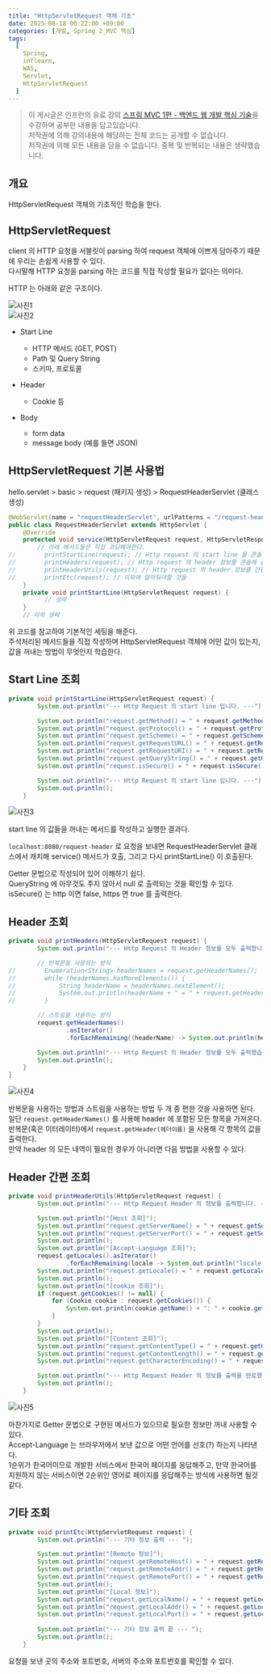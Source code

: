 ```yaml
---
title: "HttpServletRequest 객체 기초"
date: 2025-08-18 00:22:00 +09:00
categories: [개발, Spring 2_MVC 핵심]
tags:
  [
    Spring,
    inflearn,
    WAS,
    Servlet,
    HttpServletRequest
  ]
---
```


> 이 게시글은 인프런의 유료 강의 [스프링 MVC 1편 - 백엔드 웹 개발 핵심 기술](https://www.inflearn.com/course/스프링-mvc-1)을 수강하며 공부한 내용을 담고있습니다.<br>
> 저작권에 의해 강의내용에 해당하는 전체 코드는 공개할 수 없습니다. <br>
> 저작권에 의해 모든 내용을 담을 수 없습니다. 중복 및 반복되는 내용은 생략했습니다.<br>

## 개요
HttpServletRequest 객체의 기초적인 학습을 한다.<br>

## HttpServletRequest
client 의 HTTP 요청을 서블릿이 parsing 하여 request 객체에 이쁘게 담아주기 때문에 우리는 손쉽게 사용할 수 있다.<br>
다시말해 HTTP 요청을 parsing 하는 코드를 직접 작성할 필요가 없다는 의미다.<br>

HTTP 는 아래와 같은 구조이다.

![사진1](https://github.com/Hoon1999/hoon1999.github.io/blob/main/assets/img/2025-08-18-HttpServletRequest객체기초/1.png?raw=true)<br>
![사진2](https://github.com/Hoon1999/hoon1999.github.io/blob/main/assets/img/2025-08-18-HttpServletRequest객체기초/2.png?raw=true)<br>

- Start Line
  - HTTP 메서드 (GET, POST)
  - Path 및 Query String
  - 스키마, 프로토콜

- Header
  - Cookie 등

- Body
  - form data
  - message body (예를 들면 JSON)

## HttpServletRequest 기본 사용법
hello.servlet > basic > request (패키지 생성) > RequestHeaderServlet (클래스 생성) <br>

```java
@WebServlet(name = "requestHeaderServlet", urlPatterns = "/request-header")
public class RequestHeaderServlet extends HttpServlet {
    @Override
    protected void service(HttpServletRequest request, HttpServletResponse response) throws ServletException, IOException {
        // 아래 메서드들은 직접 코딩해야한다.
//        printStartLine(request); // Http request 의 start line 을 콘솔에 출력
//        printHeaders(request); // Http request 의 header 정보를 콘솔에 출력
//        printHeaderUtils(request); // Http request 의 header 정보를 간편하게 콘솔에 출력
//        printEtc(request); // 이외에 알아둬야할 것들
    }
    private void printStartLine(HttpServletRequest request) {
          // 생략
    }
    // 이하 생략
```

위 코드를 참고하여 기본적인 세팅을 해준다.<br>
주석처리된 메서드들을 직접 작성하며 HttpServletRequest 객체에 어떤 값이 있는지, 값을 꺼내는 방법이 무엇인지 학습한다.<br>


## Start Line 조회

```java
private void printStartLine(HttpServletRequest request) {
        System.out.println("--- Http Request 의 start line 입니다. ---");

        System.out.println("request.getMethod() = " + request.getMethod());
        System.out.println("request.getProtocol() = " + request.getProtocol());
        System.out.println("request.getScheme() = " + request.getScheme());
        System.out.println("request.getRequestURL() = " + request.getRequestURL());
        System.out.println("request.getRequestURI() = " + request.getRequestURI());
        System.out.println("request.getQueryString() = " + request.getQueryString());
        System.out.println("request.isSecure() = " + request.isSecure());

        System.out.println("--- Http Request 의 start line 입니다. ---");
        System.out.println();
    }
```

![사진3](https://github.com/Hoon1999/hoon1999.github.io/blob/main/assets/img/2025-08-18-HttpServletRequest객체기초/3.png?raw=true)<br>

start line 의 값들을 꺼내는 메서드를 작성하고 실행한 결과다.<br>

```localhost:8080/request-header``` 로 요청을 보내면 RequestHeaderServlet 클래스에서 캐치해 service() 메서드가 호출, 그리고 다시 printStartLine() 이 호출된다.<br>

Getter 문법으로 작성되어 있어 이해하기 쉽다.<br>
QueryString 에 아무것도 주지 않아서 null 로 출력되는 것을 확인할 수 있다.<br>
isSecure() 는 http 이면 false, https 면 true 를 출력한다.<br>



## Header 조회

```java
private void printHeaders(HttpServletRequest request) {
        System.out.println("--- Http Request 의 Header 정보를 모두 출력합니다. ---");

        // 반복문을 사용하는 방식
//        Enumeration<String> headerNames = request.getHeaderNames();
//        while (headerNames.hasMoreElements()) {
//            String headerName = headerNames.nextElement();
//            System.out.println(headerName + " = " + request.getHeader(headerName));
//        }

        // 스트림을 사용하는 방식
        request.getHeaderNames()
                .asIterator()
                .forEachRemaining((headerName) -> System.out.println(headerName + " = " + request.getHeader(headerName)));

        System.out.println("--- Http Request 의 Header 정보를 모두 출력했습니다. ---");
        System.out.println();
    }
}
```

![사진4](https://github.com/Hoon1999/hoon1999.github.io/blob/main/assets/img/2025-08-18-HttpServletRequest객체기초/4.png?raw=true)<br>

반복문을 사용하는 방법과 스트림을 사용하는 방법 두 개 중 편한 것을 사용하면 된다.<br>
일단 ```request.getHeaderNames()``` 를 사용해 header 에 포함된 모든 항목을 가져온다.<br>
반복문(혹은 이터레이터)에서 ```request.getHeader(헤더이름)``` 을 사용해 각 항목의 값을 출력한다.<br>
만약 header 의 모든 내역이 필요한 경우가 아니라면 다음 방법을 사용할 수 있다.<br>

## Header 간편 조회

```java
private void printHeaderUtils(HttpServletRequest request) {
        System.out.println("--- Http Request Header 의 정보를 출력합니다. ---");

        System.out.println("[Host 조회]");
        System.out.println("request.getServerName() = " + request.getServerName()); 
        System.out.println("request.getServerPort() = " + request.getServerPort()); 
        System.out.println();
        System.out.println("[Accept-Language 조회]");
        request.getLocales().asIterator()
                .forEachRemaining(locale -> System.out.println("locale = " + locale));
        System.out.println("request.getLocale() = " + request.getLocale());
        System.out.println();
        System.out.println("[cookie 조회]");
        if (request.getCookies() != null) {
            for (Cookie cookie : request.getCookies()) {
                System.out.println(cookie.getName() + ": " + cookie.getValue());
            }
        }
        System.out.println();
        System.out.println("[Content 조회]");
        System.out.println("request.getContentType() = " + request.getContentType());
        System.out.println("request.getContentLength() = " + request.getContentLength());
        System.out.println("request.getCharacterEncoding() = " + request.getCharacterEncoding());

        System.out.println("--- Http Request Header 의 정보를 출력을 완료했습니다. ---");
        System.out.println();
    }
```

![사진5](https://github.com/Hoon1999/hoon1999.github.io/blob/main/assets/img/2025-08-18-HttpServletRequest객체기초/5.png?raw=true)<br>

마찬가지로 Getter 문법으로 구현된 메서드가 있으므로 필요한 정보만 꺼내 사용할 수 있다.<br>
Accept-Language 는 브라우저에서 보낸 값으로 어떤 언어를 선호(?) 하는지 나타낸다.<br>
1순위가 한국어이므로 개발한 서비스에서 한국어 페이지를 응답해주고, 만약 한국어를 지원하지 않는 서비스이면 2순위인 영어로 페이지를 응답해주는 방식에 사용하면 될것 같다.<br>


## 기타 조회

```java
private void printEtc(HttpServletRequest request) {
        System.out.println("--- 기타 정보 출력 --- ");

        System.out.println("[Remote 정보]");
        System.out.println("request.getRemoteHost() = " + request.getRemoteHost());
        System.out.println("request.getRemoteAddr() = " + request.getRemoteAddr());
        System.out.println("request.getRemotePort() = " + request.getRemotePort()); 
        System.out.println();
        System.out.println("[Local 정보]");
        System.out.println("request.getLocalName() = " + request.getLocalName()); 
        System.out.println("request.getLocalAddr() = " + request.getLocalAddr()); 
        System.out.println("request.getLocalPort() = " + request.getLocalPort());
        
        System.out.println("--- 기타 정보 출력 끝 --- ");
        System.out.println();
    }
```

요청을 보낸 곳의 주소와 포트번호, 서버의 주소와 포트번호를 확인할 수 있다.<br>



